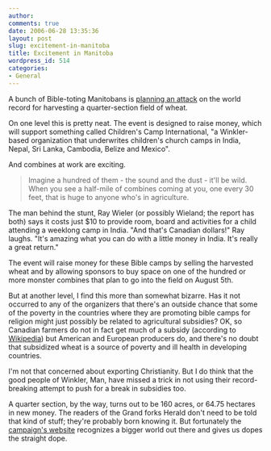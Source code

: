 ```yaml
---
author:
comments: true
date: 2006-06-28 13:35:36
layout: post
slug: excitement-in-manitoba
title: Excitement in Manitoba
wordpress_id: 514
categories:
- General
---
```


A bunch of Bible-toting Manitobans is [planning an attack](http://www.bradenton.com/mld/bradenton/news/nation/14909435.htm) on the world record for harvesting a quarter-section field of wheat.

On one level this is pretty neat. The event is designed to raise money, which will support something called Children's Camp International, "a Winkler-based organization that underwrites children's church camps in India, Nepal, Sri Lanka, Cambodia, Belize and Mexico".

And combines at work are exciting.


> Imagine a hundred of them - the sound and the dust - it'll be wild. When you see a half-mile of combines coming at you, one every 30 feet, that is huge to anyone who's in agriculture.

The man behind the stunt, Ray Wieler (or possibly Wieland; the report has both) says it costs just $10 to provide room, board and activities for a child attending a weeklong camp in India. "And that's Canadian dollars!" Ray laughs. "It's amazing what you can do with a little money in India. It's really a great return."

The event will raise money for these Bible camps by selling the harvested wheat and by allowing sponsors to buy space on one of the hundred or more monster combines that plan to go into the field on August 5th.

But at another level, I find this more than somewhat bizarre. Has it not occurred to any of the organizers that there's an outside chance that some of the poverty in the countries where they are promoting bible camps for religion might just possibly be related to agricultural subsidies? OK, so Canadian farmers do not in fact get much of a subsidy (according to [Wikipedia](http://en.wikipedia.org/wiki/Canadian_Wheat_Board)) but American and European producers do, and there's no doubt that subsidized wheat is a source of poverty and ill health in developing countries.

I'm not that concerned about exporting Christianity. But I do think that the good people of Winkler, Man, have missed a trick in not using their record-breaking attempt to push for a break in subsidies too.

A quarter section, by the way, turns out to be 160 acres, or 64.75 hectares in new money. The readers of the Grand forks Herald don't need to be told that kind of stuff; they're probably born knowing it. But fortunately the [campaign's website](http://www.worldharvestforkids.com/) recognizes a bigger world out there and gives us dopes the straight dope.
